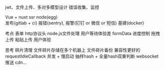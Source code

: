 jwt、文件上传、多对多模型设计
错误收集、监控

Vue + nuxt ssr
node(egg)  
发布(gitlab + ci)
报错(sentry), 报警(钉钉 or 微信 or 短信)
基建(docker)


考点
表单
http协议头
node.js文件处理
用户等待体验差
formData
进度控制
拖拽上传
粘贴上传
用户体验


思考
碎片清理
文件碎片存储在多个机器上
文件碎片备份
兼容性更好的requestIdleCallback
并发 + 慢启动
抽样hash + 全量hash双重判断
websocket推送
cdn...